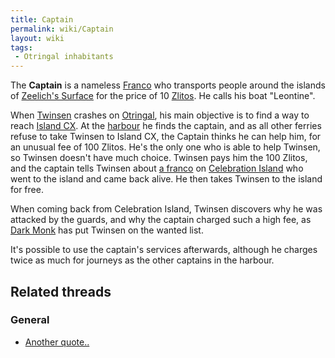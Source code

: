 ```yaml
---
title: Captain
permalink: wiki/Captain
layout: wiki
tags:
 - Otringal inhabitants
---
```


The **Captain** is a nameless [Franco](Franco "wikilink") who transports
people around the islands of [Zeelich's
Surface](Zeelich's_Surface "wikilink") for the price of 10
[Zlitos](Zlitos "wikilink"). He calls his boat "Leontine".

When [Twinsen](Twinsen "wikilink") crashes on
[Otringal](Otringal "wikilink"), his main objective is to find a way to
reach [Island CX](Island_CX "wikilink"). At the
[harbour](Otringal_harbour "wikilink") he finds the captain, and as all
other ferries refuse to take Twinsen to Island CX, the Captain thinks he
can help him, for an unusual fee of 100 Zlitos. He's the only one who is
able to help Twinsen, so Twinsen doesn't have much choice. Twinsen pays
him the 100 Zlitos, and the captain tells Twinsen about [a
franco](Island_CX_Survivor "wikilink") on [Celebration
Island](Celebration_Island "wikilink") who went to the island and came
back alive. He then takes Twinsen to the island for free.

When coming back from Celebration Island, Twinsen discovers why he was
attacked by the guards, and why the captain charged such a high fee, as
[Dark Monk](Dark_Monk "wikilink") has put Twinsen on the wanted list.

It's possible to use the captain's services afterwards, although he
charges twice as much for journeys as the other captains in the harbour.

## Related threads

### General

- [Another quote..](https://forum.magicball.net/showthread.php?t=674)
